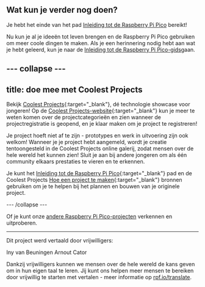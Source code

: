 ## Wat kun je verder nog doen?

Je hebt het einde van het pad [Inleiding tot de Raspberry Pi Pico](https://projects.raspberrypi.org/nl-NL/pathways/pico-intro) bereikt!

Nu kun je al je ideeën tot leven brengen en de Raspberry Pi Pico gebruiken om meer coole dingen te maken. Als je een herinnering nodig hebt aan wat je hebt geleerd, kun je naar de [Inleiding tot de Raspberry Pi Pico-gids](https://projects.raspberrypi.org/nl-NL/projects/introduction-to-the-pico)gaan.

--- collapse ---
---
title: doe mee met Coolest Projects
---

Bekijk [Coolest Projects](https://coolestprojects.org/){:target="_blank"}, dé technologie showcase voor jongeren! Op de [Coolest Projects-website](https://coolestprojects.org/){:target="_blank"} kun je meer te weten komen over de projectcategorieën en zien wanneer de projectregistratie is geopend, en je klaar maken om je project te registreren!

Je project hoeft niet af te zijn - prototypes en werk in uitvoering zijn ook welkom! Wanneer je je project hebt aangemeld, wordt je creatie tentoongesteld in de Coolest Projects online galerij, zodat mensen over de hele wereld het kunnen zien! Sluit je aan bij andere jongeren om als één community elkaars prestaties te vieren en te erkennen.

Je kunt het [Inleiding tot de Raspberry Pi Pico](https://projects.raspberrypi.org/nl-NL/pathways/pico-intro){:target="_blank"} pad en de Coolest Projects [Hoe een project te maken](https://coolestprojects.org/2020/03/31/how-to-make-a-project-workbook-and-additional-resources/){:target="_blank"} bronnen gebruiken om je te helpen bij het plannen en bouwen van je originele project.

--- /collapse ---

Of je kunt onze [andere Raspberry Pi Pico-projecten](https://projects.raspberrypi.org/nl-NL/projects?hardware%5B%5D=pico) verkennen en uitproberen.

***
Dit project werd vertaald door vrijwilligers:

Iny van Beuningen
Arnout Cator

Dankzij vrijwilligers kunnen we mensen over de hele wereld de kans geven om in hun eigen taal te leren. Jij kunt ons helpen meer mensen te bereiken door vrijwillig te starten met vertalen - meer informatie op [rpf.io/translate](https://rpf.io/translate).
